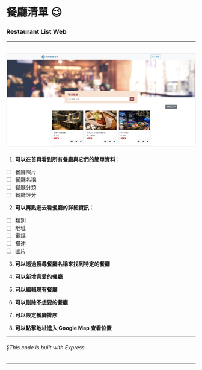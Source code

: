# 餐廳清單 :wink:
### Restaurant List Web
---
![restaurant](./s4q1.png)
---

1. **可以在首頁看到所有餐廳與它們的簡單資料：**
- [ ] 餐廳照片
- [ ] 餐廳名稱
- [ ] 餐廳分類
- [ ] 餐廳評分
  
2. **可以再點進去看餐廳的詳細資訊：**
- [ ] 類別
- [ ] 地址
- [ ] 電話
- [ ] 描述
- [ ] 圖片
 
3. **可以透過搜尋餐廳名稱來找到特定的餐廳**

4. **可以新增喜愛的餐廳**

5. **可以編輯現有餐廳**

6. **可以刪除不想要的餐廳**

7. **可以設定餐廳排序**

8. **可以點擊地址進入 Google Map 查看位置**

---

###### §This code is built with Express

---